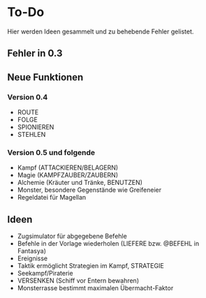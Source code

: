 # To-Do

Hier werden Ideen gesammelt und zu behebende Fehler gelistet.

## Fehler in 0.3


## Neue Funktionen

### Version 0.4

- ROUTE
- FOLGE
- SPIONIEREN
- STEHLEN

### Version 0.5 und folgende

- Kampf (ATTACKIEREN/BELAGERN)
- Magie (KAMPFZAUBER/ZAUBERN)
- Alchemie (Kräuter und Tränke, BENUTZEN)
- Monster, besondere Gegenstände wie Greifeneier
- Regeldatei für Magellan

## Ideen

- Zugsimulator für abgegebene Befehle
- Befehle in der Vorlage wiederholen (LIEFERE bzw. @BEFEHL in Fantasya)
- Ereignisse
- Taktik ermöglicht Strategien im Kampf, STRATEGIE
- Seekampf/Piraterie
- VERSENKEN (Schiff vor Entern bewahren)
- Monsterrasse bestimmt maximalen Übermacht-Faktor
